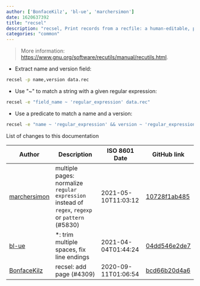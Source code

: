 ```yaml
---
author: ['BonfaceKilz', 'bl-ue', 'marchersimon']
date: 1620637392
title: "recsel"
description: "recsel, Print records from a recfile: a human-editable, plain text database."
categories: "common"
---
```

> More information: <https://www.gnu.org/software/recutils/manual/recutils.html>.

- Extract name and version field:

```bash
recsel -p name,version data.rec
```

- Use "~" to match a string with a given regular expression:

```bash
recsel -e "field_name ~ 'regular_expression' data.rec"
```

- Use a predicate to match a name and a version:

```bash
recsel -e "name ~ 'regular_expression' && version ~ 'regular_expression'" data.rec
```
List of changes to this documentation


Author | Description | ISO 8601 Date | GitHub link
------|-----|-----|-----
[marchersimon](mailto:50295997+marchersimon@users.noreply.github.com) | multiple pages: normalize `regular expression` instead of `regex`, `regexp` or `pattern` (#5830) | 2021-05-10T11:03:12 | [10728f1ab485](https://github.com/tldr-pages/tldr/commit/10728f1ab485957d66af3940a030b0fb77611fc0)
[bl-ue](mailto:54780737+bl-ue@users.noreply.github.com) | *: trim multiple spaces, fix line endings | 2021-04-04T01:44:24 | [04dd546e2de7](https://github.com/tldr-pages/tldr/commit/04dd546e2de7f59f40a867acca6f46b0dc8ea9b4)
[BonfaceKilz](mailto:bonfacemunyoki@gmail.com) | recsel: add page (#4309) | 2020-09-11T01:06:54 | [bcd66b20d4a6](https://github.com/tldr-pages/tldr/commit/bcd66b20d4a6f149eafdb579c7e5bfea94311756)

